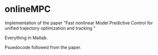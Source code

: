 # onlineMPC

Implementation of the paper "Fast nonlinear Model Predictive Control for unified trajectory optimization and tracking "

Everything in Matlab.

Psuedocode followed from the paper.
